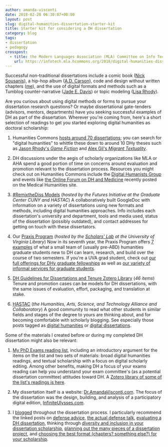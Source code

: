 ```yaml
---
author: amanda-visconti
date: 2018-02-28 06:30:07+00:00
layout: post
slug: digital-humanities-dissertation-starter-kit
title: Starter kit for considering a DH dissertation
category: blog
tags:
- dissertation
- pedagogy
crosspost:
  - title: the Modern Languages Association (MLA) Committee on Info Tech blog
    url: https://infotech.mla.hcommons.org/2018/digital-humanities-dissertation-starter-kit/
---
```


Successful non-traditional dissertations include a comic book ([Nick Sousanis](http://spinweaveandcut.com/unflattening/)), a hip-hop album ([A.D. Carson](http://phd.aydeethegreat.com/)), code and design without written chapters ([me](http://dr.amandavisconti.com)), and the use of digital formats and methods such as a Tumblog counter-narrative ([Jade E. Davis](http://vintageblackbeauty.tumblr.com/)) or topic modeling ([Lisa Rhody](http://www.lisarhody.com/revising-ekphrasis/)).

Are you curious about using digital methods or forms to pursue your dissertation research questions? Or maybe dissertational gate-tenders (advisors, mentors, departments) have you seeking successful examples of DH as part of the dissertation. Wherever you're coming from, here's a short selection of readings to get you started exploring digital humanities as doctoral scholarship:




  1. Humanities Commons [hosts around 70 dissertations](https://hcommons.org/deposits/?facets%5Bgenre_facet%5D%5B%5D=Dissertation); you can search for "digital humanities" to whittle these down to around 10 DHy theses such as [Jason Rhody's _Game Fiction_](https://hcommons.org/deposits/item/hc:11773/) and [Alex Gil's _Migrant Textuality_](https://hcommons.org/deposits/item/mla:61/).


  2. DH discussions under the aegis of scholarly organizations like MLA or AHA spend a good portion of time on concerns around evaluation and promotion relevant to the dissertation process. Resources you might check out on Humanities Commons include the [Digital Humanists Group](https://hcommons.org/groups/digital-humanists/) and events like [the Online Forum on DH and Medicine](https://medicalhumanities.mla.hcommons.org/2018/02/07/online-forum-digital-humanities-medicine/) recently posted on the Medical Humanities site.


  3. [#RemixtheDiss Models](http://bit.ly/remixthediss-models) (_hosted by the Futures Initiative at the Graduate Center CUNY and HASTAC_) A collaboratively built GoogleDoc with information on a variety of dissertations using new formats and methods, including digital humanities approaches. Info includes each dissertation's university and department, tools and media used, status of the dissertation (possibly outdated), and contact addresses for getting on touch with these dissertators.


  4. Our [Praxis Program](https://praxis.scholarslab.org) (_hosted by the [Scholars' Lab](http://scholarslab.org) at the University of Virginia Library_) Now in its seventh year, the Praxis Program offers [7 examples](https://praxis.scholarslab.org/projects/) of what a small team of (usually pre-ABD) humanities graduate students new to DH can learn, research, and build over the course of two semesters. If you're a UVA grad student, check out [our full offerings for DHy graduate fellowships](http://scholarslab.org/graduate-fellowships/) as well as [our variety of informal services for graduate students](http://scholarslab.org/professional-development/).


  5. [DH Guidelines for Dissertations and Tenure Zotero Library](https://www.zotero.org/amandavisconti/items/collectionKey/V9DA47T7) (_46 items_) Tenure and promotion cases can be models for DH dissertations, with the same issues of evaluation, effort, packaging, and translation at stake.


  6. [HASTAC](https://www.hastac.org/) (_the Humanities, Arts, Science, and Technology Alliance and Collaboratory_) A good community to read what other students in similar fields and stages of the degree to yours are thinking about, and for becoming comfortable with scholarly blogging. See especially those posts tagged as [digital humanities](https://www.hastac.org/explore/humanities-arts-media/digital-humanities) or [digital dissertations](https://www.hastac.org/groups/digital-dissertations).


Some of the materials I created before or during my completed DH dissertation might also be relevant:




  1. [My PhD Exams reading list](http://literaturegeek.com/assets/ExamsSharingCopy.pdf), including an introductory argument for the items on the list and two sets of materials: broad digital humanities readings, and textual scholarship with a focus on digital scholarly editing. Among other benefits, making DH a focus of your exams reading can help you understand your exam committee's (as a potential dissertation committee) attitudes toward DH. A [Zotero library of some of the list's readings is here](https://www.zotero.org/amandavisconti/items/collectionKey/MXZR7HFN).


  2. My dissertation itself is a website: [Dr.AmandaVisconti.com](http://Dr.AmandaVisconti.com). The focus of the dissertation was the design, building, and analysis of a participatory digital edition, [InfiniteUlysses.com](http://InfiniteUlysses.com).


  3. I [blogged](http://literaturegeek.com/tag/dissertation/) throughout the dissertation process. I particularly recommend the linked posts on [defense advice](http://literaturegeek.com/2016/06/14/digital-humanities-dissertation-defense-advice), [the actual defense talk](http://literaturegeek.com/2016/06/20/digital-humanities-dissertation-defense-talk), [evaluating a DH dissertation](http://literaturegeek.com/2014/09/30/evaluating-non-traditional-digital-humanities-dissertations), thinking through [diversity and inclusion in your dissertation scholarship](http://literaturegeek.com/2014/05/27/inclusivityeditioncanon), [planning out the many pieces of a dissertation project](http://literaturegeek.com/2014/04/28/affinitywallarticle), and [choosing the best format (chapters? something else?) for your scholarship](http://literaturegeek.com/2014/04/02/digitaldissformat).
